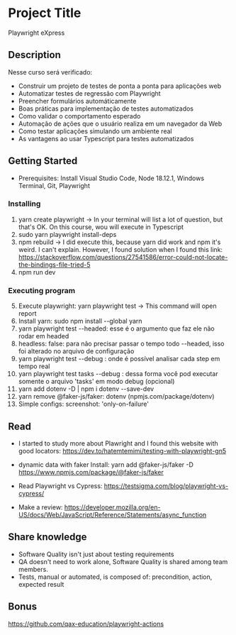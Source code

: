 # Project Title
Playwright eXpress

## Description
Nesse curso será verificado: 
* Construir um projeto de testes de ponta a ponta para aplicações web
* Automatizar testes de regressão com Playwright
* Preencher formulários automáticamente
* Boas práticas para implementação de testes automatizados
* Como validar o comportamento esperado
* Automação de ações que o usuário realiza em um navegador da Web
* Como testar aplicações simulando um ambiente real
* As vantagens ao usar Typescript para testes automatizados

## Getting Started
- Prerequisites: Install Visual Studio Code, Node 18.12.1, Windows Terminal, Git, Playwright

### Installing
 
1. yarn create playwright
-> In your terminal will list a lot of question, but that's OK. On this course, wou will execute in Typescript
2. sudo yarn playwright install-deps
3. npm rebuild
-> I did execute this, because yarn did work and npm it's weird. I can't explain. However, I found solution when I found this link: https://stackoverflow.com/questions/27541586/error-could-not-locate-the-bindings-file-tried-5 
4. npm run dev



### Executing program


5. Execute playwright: yarn playwright test
-> This command will open report 
6. Install yarn: sudo npm install --global yarn
7. yarn playwright test --headed: esse é o argumento que faz ele não rodar em headed 
8. headless: false: para não precisar passar o tempo todo --headed, isso foi alterado no arquivo de configuração
9. yarn playwright test --debug : onde é possível analisar cada step em tempo real
10. yarn playwright test tasks --debug : dessa forma você pod executar somente o arquivo 'tasks' em modo debug (opcional)
11. yarn add dotenv -D | npm i dotenv --save-dev
12. yarn remove @faker-js/faker: dotenv (npmjs.com/package/dotenv)
13. Simple configs: screenshot: 'only-on-failure'

## Read
- I started to study more about Plawright and I found this website with good locators:
https://dev.to/hatemtemimi/testing-with-playwright-gn5

- dynamic data with faker
Install: yarn add @faker-js/faker -D
https://www.npmjs.com/package/@faker-js/faker

- Read Playwright vs Cypress: https://testsigma.com/blog/playwright-vs-cypress/

- Make a review: https://developer.mozilla.org/en-US/docs/Web/JavaScript/Reference/Statements/async_function

## Share knowledge
- Software Quality isn't just about testing requirements
- QA doesn't need to work alone, Software Quality is shared among team members.
- Tests, manual or automated, is composed of: precondition, action, expected result

## Bonus

https://github.com/qax-education/playwright-actions

